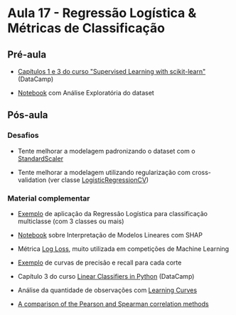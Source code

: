 # Aula 17 - Regressão Logística & Métricas de Classificação

## Pré-aula

- [Capítulos 1 e 3 do curso "Supervised Learning with scikit-learn"](https://www.datacamp.com/courses/supervised-learning-with-scikit-learn) (DataCamp)

- [Notebook](notebooks/AnaliseExploratoria.ipynb) com Análise Exploratória do dataset

## Pós-aula

### Desafios

- Tente melhorar a modelagem padronizando o dataset com o [StandardScaler](https://scikit-learn.org/stable/modules/generated/sklearn.preprocessing.StandardScaler.html)

- Tente melhorar a modelagem utilizando regularização com cross-validation (ver classe [LogisticRegressionCV](https://scikit-learn.org/stable/modules/generated/sklearn.linear_model.LogisticRegressionCV.html))

### Material complementar

- [Exemplo](http://scikit-learn.org/stable/auto_examples/linear_model/plot_iris_logistic.html) de aplicação da Regressão Logística para classificação multiclasse (com 3 classes ou mais)

- [Notebook](https://github.com/somostera/tera-datascience-out2018/tree/master/17-classification-logistic-regression/notebooks/pos-aula_interpretabilidade.ipynb) sobre Interpretação de Modelos Lineares com SHAP

- Métrica [Log Loss](http://wiki.fast.ai/index.php/Log_Loss), muito utilizada em competições de Machine Learning

- [Exemplo](https://blog.insightdatascience.com/visualizing-machine-learning-thresholds-to-make-better-business-decisions-4ab07f823415) de curvas de precisão e recall para cada corte

- Capítulo 3 do curso [Linear Classifiers in Python](https://www.datacamp.com/courses/linear-classifiers-in-python) (DataCamp)

- Análise da quantidade de observações com [Learning Curves](https://scikit-learn.org/stable/modules/learning_curve.html)

- [A comparison of the Pearson and Spearman correlation methods](https://support.minitab.com/en-us/minitab-express/1/help-and-how-to/modeling-statistics/regression/supporting-topics/basics/a-comparison-of-the-pearson-and-spearman-correlation-methods)